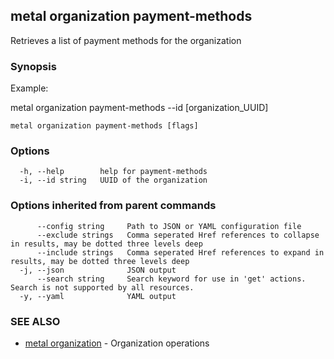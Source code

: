 ## metal organization payment-methods

Retrieves a list of payment methods for the organization

### Synopsis

Example:

metal organization payment-methods --id [organization_UUID]



```
metal organization payment-methods [flags]
```

### Options

```
  -h, --help        help for payment-methods
  -i, --id string   UUID of the organization
```

### Options inherited from parent commands

```
      --config string     Path to JSON or YAML configuration file
      --exclude strings   Comma seperated Href references to collapse in results, may be dotted three levels deep
      --include strings   Comma seperated Href references to expand in results, may be dotted three levels deep
  -j, --json              JSON output
      --search string     Search keyword for use in 'get' actions. Search is not supported by all resources.
  -y, --yaml              YAML output
```

### SEE ALSO

* [metal organization](metal_organization.md)	 - Organization operations

